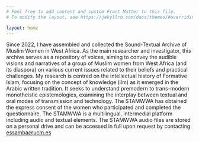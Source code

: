 ```yaml
---
# Feel free to add content and custom Front Matter to this file.
# To modify the layout, see https://jekyllrb.com/docs/themes/#overriding-theme-defaults

layout: home
---
```

Since 2022, I have assembled and collected the Sound-Textual Archive of Muslim Women in West Africa. As the main researcher and investigator, this archive serves as a repository of voices, aiming to convey the audible visions and narratives of a group of Muslim women from West Africa (and its diaspora) on various current issues related to their beliefs and practical challenges. My research is centred on the intellectual history of Formative Islam, focusing on the concept of knowledge (ilm) as it emerged in the Arabic written tradition. It seeks to understand premodern to trans-modern monotheistic epistemologies, examining the interplay between textual and oral modes of transmission and technology. The STAMWWA has obtained the express consent of the women who participated and completed the questionnaire. The STAMWWA is a multilingual, intermedial platform including audio and textual elements. The STAMWWA audio files are stored on a personal drive and can be accessed in full upon request by contacting:
essamba@ucm.es


